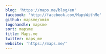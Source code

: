 ```yaml
---
blog: 'https://maps.me/blog/en'
facebook: 'http://facebook.com/MapsWithMe'
github: mapsme/omim
logohandle: mapsme
sort: mapsme
title: Maps.me
twitter: maps_me
website: 'https://maps.me/'
---
```

